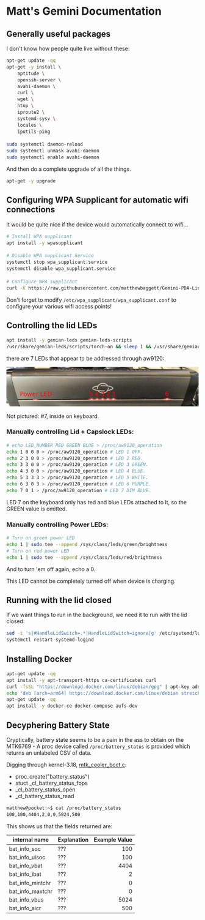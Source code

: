 Matt's Gemini Documentation
===========================

## Generally useful packages

I don't know how people quite live without these:

```bash
apt-get update -qq
apt-get -y install \
    aptitude \
    openssh-server \
    avahi-daemon \
    curl \
    wget \
    htop \
    iproute2 \
    systemd-sysv \
    locales \
    iputils-ping

sudo systemctl daemon-reload
sudo systemctl unmask avahi-daemon
sudo systemctl enable avahi-daemon
```

And then do a complete upgrade of all the things.

```bash
apt-get -y upgrade
```


## Configuring WPA Supplicant for automatic wifi connections

It would be quite nice if the device would automatically connect to wifi...
```bash
# Install WPA supplicant 
apt install -y wpasupplicant

# Disable WPA supplicant Service
systemctl stop wpa_supplicant.service
systemctl disable wpa_supplicant.service

# Configure WPA supplicant
curl -K https://raw.githubusercontent.com/matthewbaggett/Gemini-PDA-Linux-Scripts/master/wpa_supplicant.conf -o /etc/wpa_supplicant/wpa_supplicant.conf
```

Don't forget to modify `/etc/wpa_supplicant/wpa_supplicant.conf` to configure your various wifi access points!

## Controlling the lid LEDs
```bash
apt install -y gemian-leds gemian-leds-scripts
/usr/share/gemian-leds/scripts/torch-on && sleep 1 && /usr/share/gemian-leds/scripts/torch-off
```

there are 7 LEDs that appear to be addressed through aw9120:

![Lid LEDs](resources/leds.jpg)

Not pictured: #7, inside on keyboard.

### Manually controlling Lid + Capslock LEDs:

```bash
# echo LED_NUMBER RED GREEN BLUE > /proc/aw9120_operation
echo 1 0 0 0 > /proc/aw9120_operation # LED 1 OFF.
echo 2 3 0 0 > /proc/aw9120_operation # LED 2 RED.
echo 3 3 0 0 > /proc/aw9120_operation # LED 3 GREEN.
echo 4 3 0 0 > /proc/aw9120_operation # LED 4 BLUE.
echo 5 3 3 3 > /proc/aw9120_operation # LED 5 WHITE.
echo 6 3 0 3 > /proc/aw9120_operation # LED 6 PURPLE.
echo 7 0 1 > /proc/aw9120_operation # LED 7 DIM BLUE.
```

LED 7 on the keyboard only has red and blue LEDs attached to it, so the GREEN value is omitted.

### Manually controlling Power LEDs:

```bash
# Turn on green power LED
echo 1 | sudo tee --append /sys/class/leds/green/brightness
# Turn on red power LED
echo 1 | sudo tee --append /sys/class/leds/red/brightness
```

And to turn 'em off again, echo a 0.

This LED cannot be completely turned off when device is charging.

## Running with the lid closed 

If we want things to run in the background, we need it to run with the lid closed:

```bash
sed -i 's|#HandleLidSwitch=.*|HandleLidSwitch=ignore|g' /etc/systemd/logind.conf 
systemctl restart systemd-logind
```

## Installing Docker

```bash
apt-get update -qq
apt install -y apt-transport-https ca-certificates curl
curl -fsSL "https://download.docker.com/linux/debian/gpg" | apt-key add -qq - >/dev/null
echo "deb [arch=arm64] https://download.docker.com/linux/debian stretch stable" > /etc/apt/sources.list.d/docker.list
apt-get update -qq
apt install -y docker-ce docker-compose aufs-dev
```

## Decyphering Battery State

Cryptically, battery state seems to be a pain in the ass to obtain on the MTK6769 - A proc device called `/proc/battery_status` is provided which returns an unlabeled CSV of data.

Digging through kernel-3.18, [mtk_cooler_bcct.c](https://github.com/gemian/gemini-linux-kernel-3.18/blob/master/drivers/misc/mediatek/thermal/common/coolers/mtk_cooler_bcct.c#L1023):

 * proc_create("battery_status") 
 * stuct _cl_battery_status_fops
 * _cl_battery_status_open
 * _cl_battery_status_read
 
```bash
matthew@pocket:~$ cat /proc/battery_status 
100,100,4404,2,0,0,5024,500
```
This shows us that the fields returned are:

| internal name    | Explanation | Example Value |
| ---------------- |:----------- | -------------:|
| bat_info_soc     | ???         | 100           |
| bat_info_uisoc   | ???         | 100           |
| bat_info_vbat    | ???         | 4404          |
| bat_info_ibat    | ???         | 2             |
| bat_info_mintchr | ???         | 0             |
| bat_info_maxtchr | ???         | 0             |
| bat_info_vbus    | ???         | 5024          |
| bat_info_aicr    | ???         | 500           |